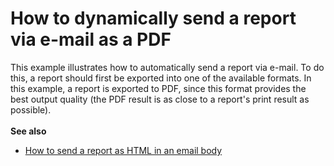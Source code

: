 # How to dynamically send a report via e-mail as a PDF


<p>This example illustrates how to automatically send a report via e-mail. To do this, a report should first be exported into one of the available formats. In this example, a report is exported to PDF, since this format provides the best output quality (the PDF result is as close to a report's print result as possible).<br><br><strong>See also</strong>

* <a href="https://www.devexpress.com/Support/Center/p/T314020">How to send a report as HTML in an email body</a></p>

<br/>



